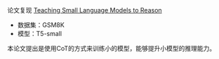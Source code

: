 论文复现 [Teaching Small Language Models to Reason](https://aclanthology.org/2023.acl-short.151/)

- 数据集：GSM8K
- 模型：T5-small

本论文提出是使用CoT的方式来训练小的模型，能够提升小模型的推理能力。
